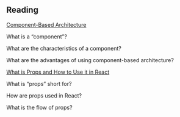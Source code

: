 ## Reading

[Component-Based Architecture](https://www.tutorialspoint.com/software_architecture_design/component_based_architecture.htm)

What is a “component”?

What are the characteristics of a component?

What are the advantages of using component-based architecture?

[What is Props and How to Use it in React](https://itnext.io/what-is-props-and-how-to-use-it-in-react-da307f500da0)

What is “props” short for?

How are props used in React?

What is the flow of props?
